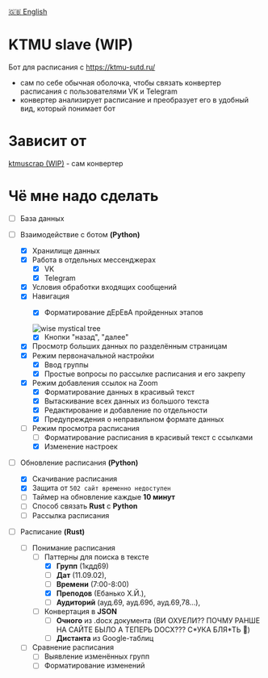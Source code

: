 [🇬🇧 English](/README-EN.md)

# KTMU slave (WIP)

Бот для расписания с https://ktmu-sutd.ru/

- сам по себе обычная оболочка, чтобы связать
конвертер расписания с пользователями 
VK и Telegram
- конвертер анализирует расписание
и преобразует его в удобный вид, который
понимает бот

# Зависит от
[ktmuscrap (WIP)](https://github.com/kerdl/ktmuscrap) - сам конвертер


# Чё мне надо сделать

- [ ] База данных

- [ ] Взаимодействие с ботом **(Python)**
     - [x] Хранилище данных
     - [x] Работа в отдельных мессенджерах
          - [x] VK
          - [x] Telegram
     - [x] Условия обработки входящих сообщений
     - [x] Навигация
          - [x] Форматирование дЕрЕвА пройденных этапов


          ![wise mystical tree](https://i.kym-cdn.com/photos/images/newsfeed/002/444/748/d04.jpg)
          - [x] Кнопки "назад", "далее"
     - [x] Просмотр больших данных по разделённым страницам
     - [x] Режим первоначальной настройки
          - [x] Ввод группы
          - [x] Простые вопросы по рассылке расписания и его закрепу
     - [x] Режим добавления ссылок на Zoom
          - [x] Форматирование данных в красивый текст
          - [x] Вытаскивание всех данных из большого текста
          - [x] Редактирование и добавление по отдельности
          - [x] Предупреждения о неправильном формате данных
     - [ ] Режим просмотра расписания
          - [ ] Форматирование расписания в красивый текст с ссылками
          - [x] Изменение настроек

- [ ] Обновление расписания **(Python)**
     - [x] Скачивание расписания
     - [x] Защита от `502 сайт временно недоступен`
     - [ ] Таймер на обновление каждые **10 минут**
     - [ ] Способ связать **Rust** с **Python**
     - [ ] Рассылка расписания

- [ ] Расписание **(Rust)**
     - [ ] Понимание расписания
          - [ ] Паттерны для поиска в тексте
               - [x] **Групп** (1кдд69)
               - [ ] **Дат** (11.09.02),
               - [ ] **Времени** (7:00-8:00)
               - [x] **Преподов** (Ебанько Х.Й.),
               - [ ] **Аудиторий** (ауд.69, ауд.69б, ауд.69,78...),
          - [ ] Конвертация в **JSON**
               - [ ] **Очного** из .docx документа
               (ВИ ОХУЕЛИ?? ПОЧМУ РАНШЕ НА САЙТЕ БЫЛО А ТЕПЕРЬ DOCX??? С\*УКА БЛЯ\*ТЬ 🤬)
               - [ ] **Дистанта** из Google-таблиц
     - [ ] Сравнение расписания
          - [ ] Выявление изменённых групп
          - [ ] Форматирование изменений
